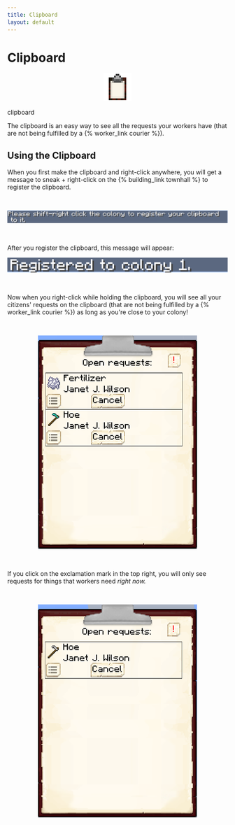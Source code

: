 ```yaml
---
title: Clipboard
layout: default
---
```

# Clipboard

<div class="infobox box text-center">
    <p style="text-align:center;"><img src="../../assets/images/icons/minecolonies/clipboard.png" alt="Clipboard"></p>
    <recipe>clipboard</recipe>
</div>

The clipboard is an easy way to see all the requests your workers have (that are not being fulfilled by a {% worker_link courier %}).

## Using the Clipboard

When you first make the clipboard and right-click anywhere, you will get a message to sneak + right-click on the {% building_link townhall %} to register the clipboard.

<br>
<p style="text-align:center;"><img src="../../assets/images/misc/clipboardinitmessage.png" alt="Clipboard Initial Message"></p>
<br>

After you register the clipboard, this message will appear:
<br>
<p style="text-align:center;"><img src="../../assets/images/misc/clipboardregistered.png" alt="Clipboard Registered Message"></p>
<br>

Now when you right-click while holding the clipboard, you will see all your citizens' requests on the clipboard (that are not being fulfilled by a {% worker_link courier %}) as long as you're close to your colony!

<br>
<p style="text-align:center;"><img src="../../assets/images/gui/items/clipboardgui1.png" alt="Clipboard GUI"></p>
<br>

If you click on the exclamation mark in the top right, you will only see requests for things that workers need *right now.*

<br>
<p style="text-align:center;"><img src="../../assets/images/gui/items/clipboardgui2.png" alt="Clipboard GUI Important Requests"></p>
<br>
